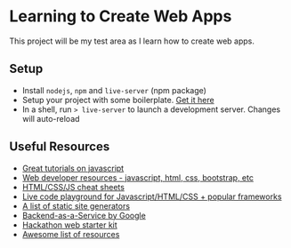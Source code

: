 # Learning to Create Web Apps

This project will be my test area as I learn how to create web apps.

## Setup

- Install `nodejs`, `npm` and `live-server` (npm package)
- Setup your project with some boilerplate. [Get it here](https://html5boilerplate.com/)
- In a shell, run `> live-server` to launch a development server. Changes will auto-reload

## Useful Resources

- [Great tutorials on javascript](https://javascript.info/)
- [Web developer resources - javascript, html, css, bootstrap, etc](https://www.w3schools.com/default.asp)
- [HTML/CSS/JS cheat sheets](https://htmlcheatsheet.com/)
- [Live code playground for Javascript/HTML/CSS + popular frameworks](https://jsfiddle.net/)
- [A list of static site generators](https://www.staticgen.com/)
- [Backend-as-a-Service by Google](https://firebase.google.com/)
- [Hackathon web starter kit](https://github.com/sahat/hackathon-starter)
- [Awesome list of resources](https://github.com/mrmartineau/awesome-web-dev-resources)
